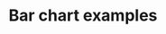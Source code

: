 ---
  cover: 'covers/bar-chart.png'
  title: 'Bar chart examples'
  short: 'Bar'
  description: 'Bar chart examples'
---